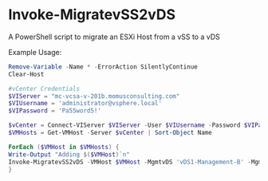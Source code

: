 # Invoke-MigratevSS2vDS
A PowerShell script to migrate an ESXi Host from a vSS to a vDS

Example Usage:

```powershell
Remove-Variable -Name * -ErrorAction SilentlyContinue
Clear-Host

#vCenter Credentials
$VIServer = "mc-vcsa-v-201b.momusconsulting.com"
$VIUsername = 'administrator@vsphere.local'
$VIPassword = 'Pa55word5!'

$vCenter = Connect-VIServer $VIServer -User $VIUsername -Password $VIPassword -WarningAction SilentlyContinue -ErrorAction Stop
$VMHosts = Get-VMHost -Server $vCenter | Sort-Object Name

ForEach ($VMHost in $VMHosts) {
Write-Output "Adding $($VMHost)`n"
Invoke-MigratevSS2vDS -VMHost $VMHost -MgmtvDS 'vDS1-Management-B' -MgmtvDSPG 'VLAN0201_Management' -WarningAction SilentlyContinue -ErrorAction Continue
}
```
